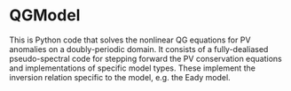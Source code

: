 # QGModel
This is Python code that solves the nonlinear QG equations for PV anomalies on a doubly-periodic domain.  It consists of a fully-dealiased pseudo-spectral code for stepping forward the PV conservation equations and implementations of specific model types.  These implement the inversion relation specific to the model, e.g. the Eady model.
